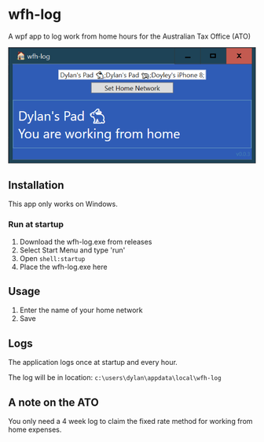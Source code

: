 # wfh-log
A wpf app to log work from home hours for the Australian Tax Office (ATO)

![The work from home log app](docs/example.png)

## Installation
This app only works on Windows.

### Run at startup
1. Download the wfh-log.exe from releases
2. Select Start Menu and type 'run'
3. Open `shell:startup`
4. Place the wfh-log.exe here

## Usage
1. Enter the name of your home network
2. Save

## Logs
The application logs once at startup and every hour.

The log will be in location:
`c:\users\dylan\appdata\local\wfh-log`

## A note on the ATO
You only need a 4 week log to claim the fixed rate method for working from home expenses.

